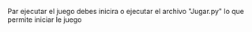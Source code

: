 Par ejecutar el juego debes inicira o ejecutar el archivo "Jugar.py" lo  que permite iniciar le juego
